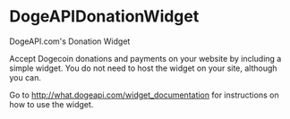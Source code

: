 DogeAPIDonationWidget
=====================

DogeAPI.com's Donation Widget

Accept Dogecoin donations and payments on your website by including a simple widget.  You do not need to host the widget on your site, although you can.

Go to http://what.dogeapi.com/widget_documentation for instructions on how to use the widget.